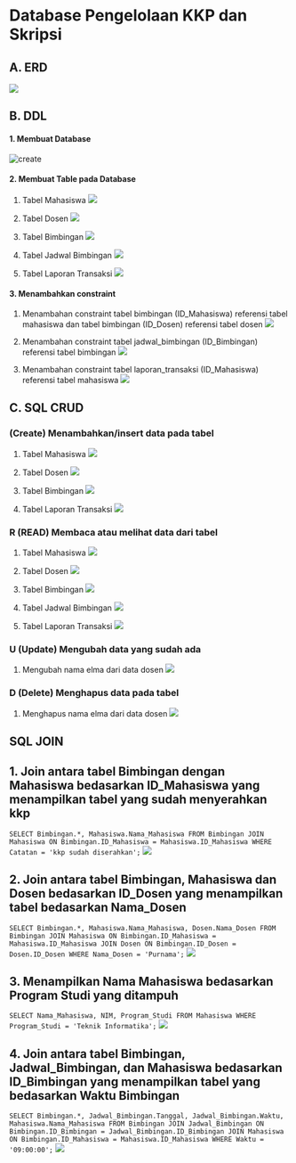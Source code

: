 # Database Pengelolaan KKP dan Skripsi

## A. ERD
![](foto_tk/gambar%20erd%20new.png)

## B. DDL
#### 1. Membuat Database
![create](foto_tk/create%20%26%20use%20databs.png)

#### 2. Membuat Table pada Database
1. Tabel Mahasiswa
![](foto_tk/tabel/tabel%20mahasiswa.png)

2. Tabel Dosen
![](foto_tk/tabel/tabel%20dosen.png)

3. Tabel Bimbingan
![](foto_tk/tabel/tabel%20bimbingan.png)

4. Tabel Jadwal Bimbingan
![](foto_tk/tabel/tabel%20jadwal%20bimbingan.png)

5. Tabel Laporan Transaksi
![](foto_tk/tabel/tabel%20laporan_transaksi.png)

#### 3. Menambahkan constraint
1. Menambahan constraint tabel bimbingan (ID_Mahasiswa) referensi tabel mahasiswa dan tabel bimbingan (ID_Dosen) referensi tabel dosen
![](foto_tk/constraint/constraint%20bimbingan.png)

2. Menambahan constraint tabel jadwal_bimbingan (ID_Bimbingan) referensi tabel bimbingan
![](foto_tk/constraint/constraint%20jadwal%20bimbingan.png)

3. Menambahan constraint tabel laporan_transaksi (ID_Mahasiswa) referensi tabel mahasiswa 
![](foto_tk/constraint/constraint%20laporan%20transaksi.png)

## C. SQL CRUD
### (Create) Menambahkan/insert data pada tabel
1. Tabel Mahasiswa
![](foto_tk/insert/insert%20mahasiswa.png)

2. Tabel Dosen
![](foto_tk/insert/insert%20dosen.png)

3. Tabel Bimbingan
![](foto_tk/insert/insert%20bimbingan.png)

4. Tabel Laporan Transaksi
![](foto_tk/insert/insert%20laporan%20transaksi.png)

### R (READ) Membaca atau melihat data dari tabel
1. Tabel Mahasiswa
![](foto_tk/desc/mahasiswa.png)

2. Tabel Dosen
![](foto_tk/desc/dosen.png)

3. Tabel Bimbingan
![](foto_tk/desc/bimbingan.png)

4. Tabel Jadwal Bimbingan
![](foto_tk/desc/jadwal%20bimbingan.png)

5. Tabel Laporan Transaksi
![](foto_tk/desc/laporan%20transaksi.png)

### U (Update) Mengubah data yang sudah ada
1. Mengubah nama elma dari data dosen
![](foto_tk/update/update%20dosen.png)

### D (Delete) Menghapus data pada tabel
1. Menghapus nama elma dari data dosen
![](foto_tk/delete/hapus%20elma.png)

## SQL JOIN
## 1. Join antara tabel Bimbingan dengan Mahasiswa bedasarkan ID_Mahasiswa yang menampilkan tabel yang sudah menyerahkan kkp 
`SELECT Bimbingan.*, Mahasiswa.Nama_Mahasiswa FROM Bimbingan JOIN Mahasiswa ON Bimbingan.ID_Mahasiswa = Mahasiswa.ID_Mahasiswa WHERE Catatan = 'kkp sudah diserahkan';`
![](foto_tk/join/15.png)

## 2. Join antara tabel Bimbingan, Mahasiswa dan Dosen bedasarkan ID_Dosen yang menampilkan tabel bedasarkan Nama_Dosen
`SELECT Bimbingan.*, Mahasiswa.Nama_Mahasiswa, Dosen.Nama_Dosen FROM Bimbingan JOIN Mahasiswa ON Bimbingan.ID_Mahasiswa = Mahasiswa.ID_Mahasiswa JOIN Dosen ON Bimbingan.ID_Dosen = Dosen.ID_Dosen WHERE Nama_Dosen = 'Purnama';`
![](foto_tk/join/purnama.png)

## 3. Menampilkan Nama Mahasiswa bedasarkan Program Studi yang ditampuh
`SELECT Nama_Mahasiswa, NIM, Program_Studi FROM Mahasiswa WHERE Program_Studi = 'Teknik Informatika';`
![](foto_tk/join/14.png)

## 4. Join antara tabel Bimbingan, Jadwal_Bimbingan, dan Mahasiswa bedasarkan ID_Bimbingan yang menampilkan tabel yang bedasarkan Waktu Bimbingan
`SELECT Bimbingan.*, Jadwal_Bimbingan.Tanggal, Jadwal_Bimbingan.Waktu, Mahasiswa.Nama_Mahasiswa FROM Bimbingan JOIN Jadwal_Bimbingan ON Bimbingan.ID_Bimbingan = Jadwal_Bimbingan.ID_Bimbingan JOIN Mahasiswa ON Bimbingan.ID_Mahasiswa = Mahasiswa.ID_Mahasiswa WHERE Waktu = '09:00:00';`
![](foto_tk/join/16.png)